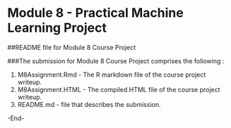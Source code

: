 # Module 8 - Practical Machine Learning Project
##README file for Module 8 Course Project

###The submission for Module 8 Course Project comprises the following :

1. M8Assignment.Rmd - The R markdown file of the course project writeup.
2. M8Assignment.HTML - The compiled HTML file of the course project writeup.
3. README.md - file that describes the submission.

-End-
 
